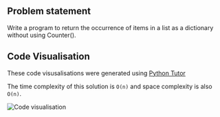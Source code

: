 ## Problem statement
Write a program to return the occurrence of items in a list as a dictionary without using Counter().

## Code Visualisation
These code visusalisations were generated using [Python Tutor](https://pythontutor.com/visualize.html#mode=display)

The time complexity of this solution is `O(n)` and space complexity is also  `O(n)`.

![Code visualisation](https://screenshots-adit.s3.ap-south-1.amazonaws.com/Screenshot+2023-02-26+at+12.20.45+PM.png)

